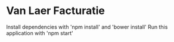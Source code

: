 Van Laer Facturatie
===================
Install dependencies with 'npm install' and 'bower install'
Run this application with 'npm start'


